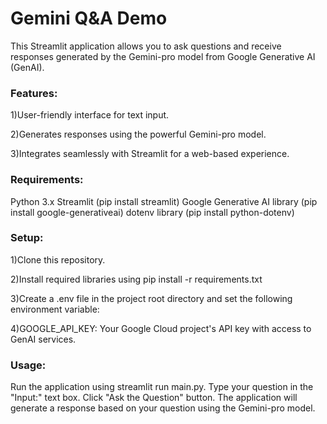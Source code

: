# Gemini Q&A Demo
This Streamlit application allows you to ask questions and receive responses generated by the Gemini-pro model from Google Generative AI (GenAI).

### Features:

1)User-friendly interface for text input.

2)Generates responses using the powerful Gemini-pro model.

3)Integrates seamlessly with Streamlit for a web-based experience.

### Requirements:

Python 3.x
Streamlit (pip install streamlit)
Google Generative AI library (pip install google-generativeai)
dotenv library (pip install python-dotenv)

### Setup:

1)Clone this repository.

2)Install required libraries using pip install -r requirements.txt

3)Create a .env file in the project root directory and set the following environment variable:

4)GOOGLE_API_KEY: Your Google Cloud project's API key with access to GenAI services.

### Usage:

Run the application using streamlit run main.py.
Type your question in the "Input:" text box.
Click "Ask the Question" button.
The application will generate a response based on your question using the Gemini-pro model.
